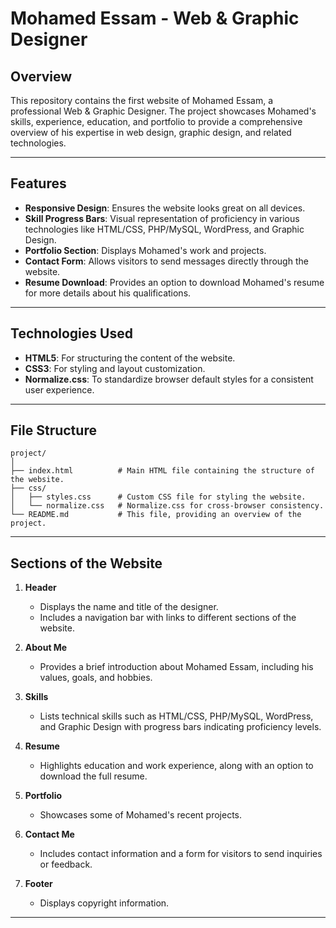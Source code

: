# Mohamed Essam - Web & Graphic Designer

## Overview

This repository contains the first website of Mohamed Essam, a professional Web & Graphic Designer. The project showcases Mohamed's skills, experience, education, and portfolio to provide a comprehensive overview of his expertise in web design, graphic design, and related technologies.

---

## Features

- **Responsive Design**: Ensures the website looks great on all devices.
- **Skill Progress Bars**: Visual representation of proficiency in various technologies like HTML/CSS, PHP/MySQL, WordPress, and Graphic Design.
- **Portfolio Section**: Displays Mohamed's work and projects.
- **Contact Form**: Allows visitors to send messages directly through the website.
- **Resume Download**: Provides an option to download Mohamed's resume for more details about his qualifications.

---

## Technologies Used

- **HTML5**: For structuring the content of the website.
- **CSS3**: For styling and layout customization.
- **Normalize.css**: To standardize browser default styles for a consistent user experience.

---

## File Structure

```
project/
│
├── index.html          # Main HTML file containing the structure of the website.
├── css/
│   ├── styles.css      # Custom CSS file for styling the website.
│   └── normalize.css   # Normalize.css for cross-browser consistency.
└── README.md           # This file, providing an overview of the project.
```

---

## Sections of the Website

1. **Header**
   - Displays the name and title of the designer.
   - Includes a navigation bar with links to different sections of the website.

2. **About Me**
   - Provides a brief introduction about Mohamed Essam, including his values, goals, and hobbies.

3. **Skills**
   - Lists technical skills such as HTML/CSS, PHP/MySQL, WordPress, and Graphic Design with progress bars indicating proficiency levels.

4. **Resume**
   - Highlights education and work experience, along with an option to download the full resume.

5. **Portfolio**
   - Showcases some of Mohamed's recent projects.

6. **Contact Me**
   - Includes contact information and a form for visitors to send inquiries or feedback.

7. **Footer**
   - Displays copyright information.

---
